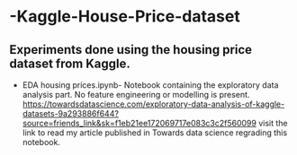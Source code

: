 # -Kaggle-House-Price-dataset
## Experiments done using the housing price dataset from Kaggle.

- EDA housing prices.ipynb- Notebook containing the exploratory data analysis part. No feature engineering or modelling is present. https://towardsdatascience.com/exploratory-data-analysis-of-kaggle-datasets-9a293886f644?source=friends_link&sk=f1eb21ee172069717e083c3c2f560099 visit the link to read my article published in Towards data science regrading this notebook.
